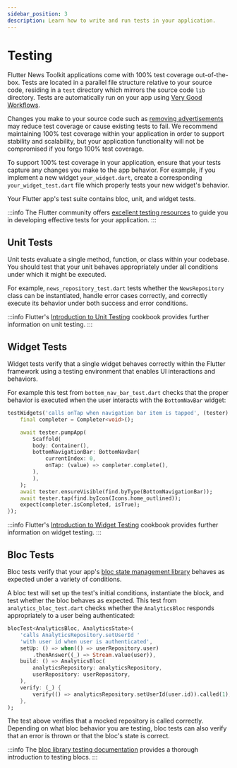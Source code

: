 ```yaml
---
sidebar_position: 3
description: Learn how to write and run tests in your application.
---
```


# Testing

Flutter News Toolkit applications come with 100% test coverage out-of-the-box. Tests are located in a parallel file structure relative to your source code, residing in a `test` directory which mirrors the source code `lib` directory. Tests are automatically run on your app using [Very Good Workflows](https://github.com/VeryGoodOpenSource/very_good_workflows).

Changes you make to your source code such as [removing advertisements](/project_configuration/ads#removing-ads) may reduce test coverage or cause existing tests to fail. We recommend maintaining 100% test coverage within your application in order to support stability and scalability, but your application functionality will not be compromised if you forgo 100% test coverage.

To support 100% test coverage in your application, ensure that your tests capture any changes you make to the app behavior. For example, if you implement a new widget `your_widget.dart`, create a corresponding `your_widget_test.dart` file which properly tests your new widget's behavior.

Your Flutter app's test suite contains bloc, unit, and widget tests.

:::info
The Flutter community offers [excellent testing resources](https://verygood.ventures/blog/flutter-testing-resources) to guide you in developing effective tests for your application.
:::

## Unit Tests

Unit tests evaluate a single method, function, or class within your codebase. You should test that your unit behaves appropriately under all conditions under which it might be executed.

For example, `news_repository_test.dart` tests whether the `NewsRepository` class can be instantiated, handle error cases correctly, and correctly execute its behavior under both success and error conditions.

:::info
Flutter's [Introduction to Unit Testing](https://docs.flutter.dev/cookbook/testing/unit/introduction) cookbook provides further information on unit testing.
:::

## Widget Tests

Widget tests verify that a single widget behaves correctly within the Flutter framework using a testing environment that enables UI interactions and behaviors.

For example this test from `bottom_nav_bar_test.dart` checks that the proper behavior is executed when the user interacts with the `BottomNavBar` widget:

```dart
testWidgets('calls onTap when navigation bar item is tapped', (tester) async {
    final completer = Completer<void>();

    await tester.pumpApp(
        Scaffold(
        body: Container(),
        bottomNavigationBar: BottomNavBar(
            currentIndex: 0,
            onTap: (value) => completer.complete(),
        ),
        ),
    );
    await tester.ensureVisible(find.byType(BottomNavigationBar));
    await tester.tap(find.byIcon(Icons.home_outlined));
    expect(completer.isCompleted, isTrue);
});
```

:::info
Flutter's [Introduction to Widget Testing](https://docs.flutter.dev/cookbook/testing/widget/introduction) cookbook provides further information on widget testing.
:::

## Bloc Tests

Bloc tests verify that your app's [bloc state management library](https://bloclibrary.dev) behaves as expected under a variety of conditions.

A bloc test will set up the test's initial conditions, instantiate the block, and test whether the bloc behaves as expected. This test from `analytics_bloc_test.dart` checks whether the `AnalyticsBloc` responds appropriately to a user being authenticated:

```dart
blocTest<AnalyticsBloc, AnalyticsState>(
    'calls AnalyticsRepository.setUserId '
    'with user id when user is authenticated',
    setUp: () => when(() => userRepository.user)
        .thenAnswer((_) => Stream.value(user)),
    build: () => AnalyticsBloc(
        analyticsRepository: analyticsRepository,
        userRepository: userRepository,
    ),
    verify: (_) {
        verify(() => analyticsRepository.setUserId(user.id)).called(1);
    },
);
```

The test above verifies that a mocked repository is called correctly. Depending on what bloc behavior you are testing, bloc tests can also verify that an error is thrown or that the bloc's state is correct.

:::info
The [bloc library testing documentation](https://bloclibrary.dev/#/testing) provides a thorough introduction to testing blocs.
:::
